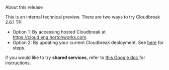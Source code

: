 <div class="danger">
    <p class="first admonition-title">About this release</p>
    <p>This is an internal technical preview. There are two ways to try Cloudbreak 2.6.1 TP:</p>
    <ul><li> Option 1: By accessing hosted Cloudbreak at <a href="https://cloud.eng.hortonworks.com" target="_blank">https://cloud.eng.hortonworks.com</a>.</li> <li>Option 2: By updating your current Cloudbreak deployment. See <a href="https://wiki.hortonworks.com/display/EN/Updating+cbd+binary+manually" target="_blank">here</a> for steps.</li></ul>
    <p>if you would like to try <b>shared services</b>, refer to <a href="https://docs.google.com/document/d/1hST-nSd8BDnXQXc9ZRvpimpor_MRaY8jpZyMaNHaCRE/edit#heading=h.32ylkzt6gc1s" target="_blank">this Google doc </a> for instructions.</p>
</div>

